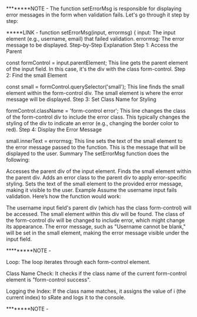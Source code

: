 ********NOTE - 
The function setErrorMsg is responsible for displaying error messages in the form when validation fails. Let's go through it step by step:

*****LINK - 
function setErrorMsg(input, errormsg) {
input: The input element (e.g., username, email) that failed validation.
errormsg: The error message to be displayed.
Step-by-Step Explanation
Step 1: Access the Parent 

const formControl = input.parentElement;
This line gets the parent element of the input field. In this case, it's the div with the class form-control.
Step 2: Find the small Element

const small = formControl.querySelector('small');
This line finds the small element within the form-control div. The small element is where the error message will be displayed.
Step 3: Set Class Name for Styling

formControl.className = 'form-control error';
This line changes the class of the form-control div to include the error class. This typically changes the styling of the div to indicate an error (e.g., changing the border color to red).
Step 4: Display the Error Message

small.innerText = errormsg;
This line sets the text of the small element to the error message passed to the function. This is the message that will be displayed to the user.
Summary
The setErrorMsg function does the following:

Accesses the parent div of the input element.
Finds the small element within the parent div.
Adds an error class to the parent div to apply error-specific styling.
Sets the text of the small element to the provided error message, making it visible to the user.
Example
Assume the username input fails validation. Here’s how the function would work:

The username input field's parent div (which has the class form-control) will be accessed.
The small element within this div will be found.
The class of the form-control div will be changed to include error, which might change its appearance.
The error message, such as "Username cannot be blank," will be set in the small element, making the error message visible under the input field.

*********NOTE - 

Loop: The loop iterates through each form-control element.

Class Name Check: It checks if the class name of the current form-control element is "form-control success".

Logging the Index: If the class name matches, it assigns the value of i (the current index) to sRate and logs it to the console.


********NOTE - 
<script>
    Form Fields: Username, Email, Phone, Password, Confirm Password.

Total Fields (count): 5.

Validation Process:

Username is valid: sRate becomes 1.
Email is valid: sRate becomes 2.
Phone is valid: sRate becomes 3.
Password is valid: sRate becomes 4.
Confirm Password is valid: sRate becomes 5.
Check Condition:

if (sRate == count) translates to if (5 == 5), which is true.
The function then executes the success actions: alert, SweetAlert message, and redirect.
Conclusion
count ensures that the form has a specific number of fields to validate.
sRate tracks the number of fields that have been validated successfully.
When sRate equals count, it means all fields are valid, triggering the success actions.



*****NOTE - 
const sendData = (usernameVal, sRate, count) => {
The function sendData takes three parameters:
usernameVal: The value of the username entered by the user.
sRate: A variable that seems to represent the number of successfully validated form controls.
count: The total number of form controls.
if (sRate == count) {
This line checks if sRate (the number of successfully validated form controls) is equal to count (the total number of form controls).
If sRate equals count, it means all form controls have been successfully validated.
Actions on Successful Validation
javascript
Copy code
alert('registration successful');
This line displays a browser alert with the message "registration successful."
javascript
Copy code
swal("Welcome " + usernameVal, "Registration Successful", "success");
This line calls the swal function (from SweetAlert, a popular library for custom alerts) to show a customized alert.
The alert says "Welcome [usernameVal]" and "Registration Successful" with a success icon.
javascript
Copy code
location.href = `demo.html?username=${usernameVal}`;
This line redirects the browser to a new URL (demo.html) and passes the usernameVal as a query parameter.
The query parameter is included in the URL as ?username=[usernameVal].

swal: This function is from the SweetAlert library, which creates custom, attractive alert messages in web applications.

swal: Displays a custom alert message without needing promises because it's not an asynchronous operation.

********NOTE - 
Fetching data from an API is an asynchronous operation.

Libraries for asynchronous operations often use promises or async/await.
****LINK - 
Is Fetching API an Asynchronous Operation?
?????????
Yes, fetching data from an API is an asynchronous operation. This means the request is made in the background, and your code can continue running without waiting for the request to complete. When the request finishes, it will return the data and execute a callback function or resolve a promise.
*******REVIEW - 
Asynchronous Operations
Definition: Operations that allow the program to continue running while waiting for a process to complete.
******NOTE - 
Examples: Fetching data from an API, reading files, setTimeout, setInterval.
*****NOTE - 
Handling Asynchronous Operations: Typically handled using callbacks, promises, or async/await syntax.


